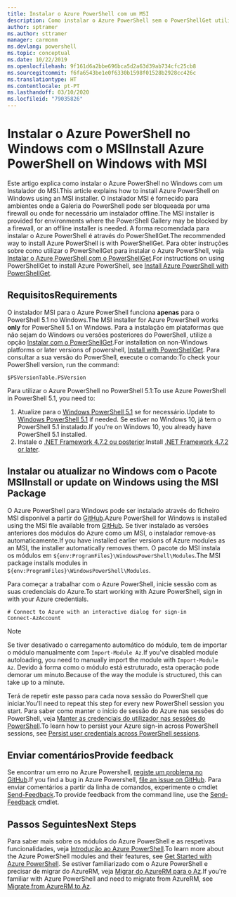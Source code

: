 ```yaml
---
title: Instalar o Azure PowerShell com um MSI
description: Como instalar o Azure PowerShell sem o PowerShellGet utilizar um MSI
author: sptramer
ms.author: sttramer
manager: carmonm
ms.devlang: powershell
ms.topic: conceptual
ms.date: 10/22/2019
ms.openlocfilehash: 9f161d6a2bbe696bca5d2a63d39ab734cfc25cb8
ms.sourcegitcommit: f6fa6543be1e0f6330b1598f01528b2928cc426c
ms.translationtype: HT
ms.contentlocale: pt-PT
ms.lasthandoff: 03/10/2020
ms.locfileid: "79035826"
---
```

# <a name="install-azure-powershell-on-windows-with-msi"></a><span data-ttu-id="103fd-103">Instalar o Azure PowerShell no Windows com o MSI</span><span class="sxs-lookup"><span data-stu-id="103fd-103">Install Azure PowerShell on Windows with MSI</span></span>

<span data-ttu-id="103fd-104">Este artigo explica como instalar o Azure PowerShell no Windows com um Instalador do MSI.</span><span class="sxs-lookup"><span data-stu-id="103fd-104">This article explains how to install Azure PowerShell on Windows using an MSI installer.</span></span> <span data-ttu-id="103fd-105">O instalador MSI é fornecido para ambientes onde a Galeria do PowerShell pode ser bloqueada por uma firewall ou onde for necessário um instalador offline.</span><span class="sxs-lookup"><span data-stu-id="103fd-105">The MSI installer is provided for environments where the PowerShell Gallery may be blocked by a firewall, or an offline installer is needed.</span></span> <span data-ttu-id="103fd-106">A forma recomendada para instalar o Azure PowerShell é através do PowerShellGet.</span><span class="sxs-lookup"><span data-stu-id="103fd-106">The recommended way to install Azure PowerShell is with PowerShellGet.</span></span> <span data-ttu-id="103fd-107">Para obter instruções sobre como utilizar o PowerShellGet para instalar o Azure PowerShell, veja [Instalar o Azure PowerShell com o PowerShellGet](install-az-ps.md).</span><span class="sxs-lookup"><span data-stu-id="103fd-107">For instructions on using PowerShellGet to install Azure PowerShell, see [Install Azure PowerShell with PowerShellGet](install-az-ps.md).</span></span>

## <a name="requirements"></a><span data-ttu-id="103fd-108">Requisitos</span><span class="sxs-lookup"><span data-stu-id="103fd-108">Requirements</span></span>

<span data-ttu-id="103fd-109">O instalador MSI para o Azure PowerShell funciona __apenas__ para o PowerShell 5.1 no Windows.</span><span class="sxs-lookup"><span data-stu-id="103fd-109">The MSI installer for Azure PowerShell works __only__ for PowerShell 5.1 on Windows.</span></span> <span data-ttu-id="103fd-110">Para a instalação em plataformas que não sejam do Windows ou versões posteriores do PowerShell, utilize a opção [Instalar com o PowerShellGet](install-az-ps.md).</span><span class="sxs-lookup"><span data-stu-id="103fd-110">For installation on non-Windows platforms or later versions of powershell, [Install with PowerShellGet](install-az-ps.md).</span></span>
<span data-ttu-id="103fd-111">Para consultar a sua versão do PowerShell, execute o comando:</span><span class="sxs-lookup"><span data-stu-id="103fd-111">To check your PowerShell version, run the command:</span></span>

```powershell-interactive
$PSVersionTable.PSVersion
```

<span data-ttu-id="103fd-112">Para utilizar o Azure PowerShell no PowerShell 5.1:</span><span class="sxs-lookup"><span data-stu-id="103fd-112">To use Azure PowerShell in PowerShell 5.1, you need to:</span></span>

1. <span data-ttu-id="103fd-113">Atualize para o [Windows PowerShell 5.1](/powershell/scripting/install/installing-windows-powershell#upgrading-existing-windows-powershell) se for necessário.</span><span class="sxs-lookup"><span data-stu-id="103fd-113">Update to [Windows PowerShell 5.1](/powershell/scripting/install/installing-windows-powershell#upgrading-existing-windows-powershell) if needed.</span></span> <span data-ttu-id="103fd-114">Se estiver no Windows 10, já tem o PowerShell 5.1 instalado.</span><span class="sxs-lookup"><span data-stu-id="103fd-114">If you're on Windows 10, you already have PowerShell 5.1 installed.</span></span>
2. <span data-ttu-id="103fd-115">Instale o [.NET Framework 4.7.2 ou posterior](/dotnet/framework/install).</span><span class="sxs-lookup"><span data-stu-id="103fd-115">Install [.NET Framework 4.7.2 or later](/dotnet/framework/install).</span></span>

## <a name="install-or-update-on-windows-using-the-msi-package"></a><span data-ttu-id="103fd-116">Instalar ou atualizar no Windows com o Pacote MSI</span><span class="sxs-lookup"><span data-stu-id="103fd-116">Install or update on Windows using the MSI Package</span></span>

<span data-ttu-id="103fd-117">O Azure PowerShell para Windows pode ser instalado através do ficheiro MSI disponível a partir do [GitHub](https://github.com/Azure/azure-powershell/releases/tag/v3.5.0-February2020).</span><span class="sxs-lookup"><span data-stu-id="103fd-117">Azure PowerShell for Windows is installed using the MSI file available from [GitHub](https://github.com/Azure/azure-powershell/releases/tag/v3.5.0-February2020).</span></span> <span data-ttu-id="103fd-118">Se tiver instalado as versões anteriores dos módulos do Azure como um MSI, o instalador remove-as automaticamente.</span><span class="sxs-lookup"><span data-stu-id="103fd-118">If you have installed earlier versions of Azure modules as an MSI, the installer automatically removes them.</span></span> <span data-ttu-id="103fd-119">O pacote do MSI instala os módulos em `${env:ProgramFiles}\WindowsPowerShell\Modules`.</span><span class="sxs-lookup"><span data-stu-id="103fd-119">The MSI package installs modules in `${env:ProgramFiles}\WindowsPowerShell\Modules`.</span></span>

<span data-ttu-id="103fd-120">Para começar a trabalhar com o Azure PowerShell, inicie sessão com as suas credenciais do Azure.</span><span class="sxs-lookup"><span data-stu-id="103fd-120">To start working with Azure PowerShell, sign in with your Azure credentials.</span></span>

```powershell-interactive
# Connect to Azure with an interactive dialog for sign-in
Connect-AzAccount
```

> [!NOTE]
>
> <span data-ttu-id="103fd-121">Se tiver desativado o carregamento automático do módulo, tem de importar o módulo manualmente com `Import-Module Az`.</span><span class="sxs-lookup"><span data-stu-id="103fd-121">If you've disabled module autoloading, you need to manually import the module with `Import-Module Az`.</span></span> <span data-ttu-id="103fd-122">Devido à forma como o módulo está estruturado, esta operação pode demorar um minuto.</span><span class="sxs-lookup"><span data-stu-id="103fd-122">Because of the way the module is structured, this can take up to a minute.</span></span>

<span data-ttu-id="103fd-123">Terá de repetir este passo para cada nova sessão do PowerShell que iniciar.</span><span class="sxs-lookup"><span data-stu-id="103fd-123">You'll need to repeat this step for every new PowerShell session you start.</span></span> <span data-ttu-id="103fd-124">Para saber como manter o início de sessão do Azure nas sessões do PowerShell, veja [Manter as credenciais do utilizador nas sessões do PowerShell](context-persistence.md).</span><span class="sxs-lookup"><span data-stu-id="103fd-124">To learn how to persist your Azure sign-in across PowerShell sessions, see [Persist user credentials across PowerShell sessions](context-persistence.md).</span></span>

## <a name="provide-feedback"></a><span data-ttu-id="103fd-125">Enviar comentários</span><span class="sxs-lookup"><span data-stu-id="103fd-125">Provide feedback</span></span>

<span data-ttu-id="103fd-126">Se encontrar um erro no Azure Powershell, [registe um problema no GitHub](https://github.com/Azure/azure-powershell/issues).</span><span class="sxs-lookup"><span data-stu-id="103fd-126">If you find a bug in Azure Powershell, [file an issue on GitHub](https://github.com/Azure/azure-powershell/issues).</span></span>
<span data-ttu-id="103fd-127">Para enviar comentários a partir da linha de comandos, experimente o cmdlet [Send-Feedback](/powershell/module/az.accounts/send-feedback).</span><span class="sxs-lookup"><span data-stu-id="103fd-127">To provide feedback from the command line, use the [Send-Feedback](/powershell/module/az.accounts/send-feedback) cmdlet.</span></span>

## <a name="next-steps"></a><span data-ttu-id="103fd-128">Passos Seguintes</span><span class="sxs-lookup"><span data-stu-id="103fd-128">Next Steps</span></span>

<span data-ttu-id="103fd-129">Para saber mais sobre os módulos do Azure PowerShell e as respetivas funcionalidades, veja [Introdução ao Azure PowerShell](get-started-azureps.md).</span><span class="sxs-lookup"><span data-stu-id="103fd-129">To learn more about the Azure PowerShell modules and their features, see [Get Started with Azure PowerShell](get-started-azureps.md).</span></span>
<span data-ttu-id="103fd-130">Se estiver familiarizado com o Azure PowerShell e precisar de migrar do AzureRM, veja [Migrar do AzureRM para o Az](migrate-from-azurerm-to-az.md).</span><span class="sxs-lookup"><span data-stu-id="103fd-130">If you're familiar with Azure PowerShell and need to migrate from AzureRM, see [Migrate from AzureRM to Az](migrate-from-azurerm-to-az.md).</span></span>

